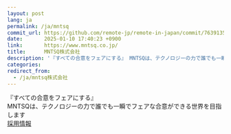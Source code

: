 ```yaml
---
layout: post
lang: ja
permalink: /ja/mntsq
commit_url: https://github.com/remote-jp/remote-in-japan/commit/76391354f52a87f50e48d9083cfb5b0641ae4057
date:       2025-01-10 17:40:23 +0900
link:       https://www.mntsq.co.jp/
title:      MNTSQ株式会社
description: '『すべての合意をフェアにする』 MNTSQは、テクノロジーの力で誰でも一瞬でフェアな合意ができる世界を目指します   採用情報'
categories: 
redirect_from:
  - /ja/mntsq株式会社
---
```


<p>『すべての合意をフェアにする』<br />MNTSQは、テクノロジーの力で誰でも一瞬でフェアな合意ができる世界を目指します<br />  <a href="https://careers.mntsq.co.jp/mntsq-%e3%82%a8%e3%83%b3%e3%82%b8%e3%83%8b%e3%82%a2%e5%90%91%e3%81%91%e4%bc%9a%e7%a4%be%e7%b4%b9%e4%bb%8b">採用情報</a></p>

